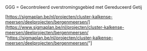 GGG = Gecontroleerd overstromingsgebied met Gereduceerd Getij  

\[<https://sigmaplan.be/nl/projecten/cluster-kalkense-meersen/deelprojecten/bergenmeersen/](https://www.sigmaplan.be/nl/projecten/cluster-kalkense-meersen/deelprojecten/bergenmeersen/> "<https://sigmaplan.be/nl/projecten/cluster-kalkense-meersen/deelprojecten/bergenmeersen/>"\]